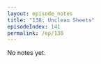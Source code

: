 ```yaml
---
layout: episode_notes
title: "138: Unclean Sheets"
episodeIndex: 141
permalink: /ep/138
---
```

No notes yet.
